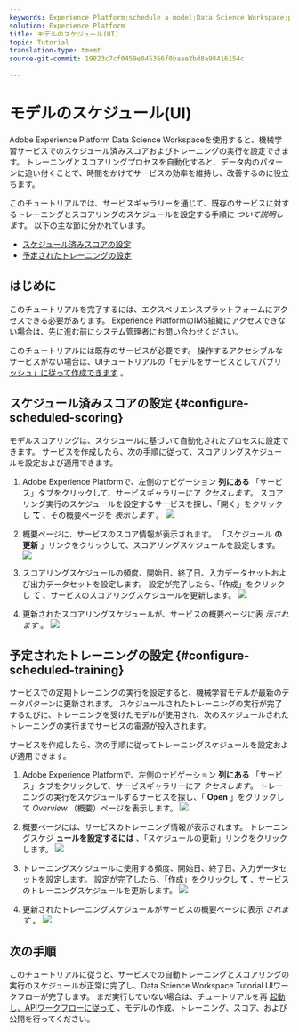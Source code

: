 ```yaml
---
keywords: Experience Platform;schedule a model;Data Science Workspace;popular topics
solution: Experience Platform
title: モデルのスケジュール(UI)
topic: Tutorial
translation-type: tm+mt
source-git-commit: 19823c7cf0459e045366f0baae2bd8a98416154c

---
```



# モデルのスケジュール(UI)

Adobe Experience Platform Data Science Workspaceを使用すると、機械学習サービスでのスケジュール済みスコアおよびトレーニングの実行を設定できます。 トレーニングとスコアリングプロセスを自動化すると、データ内のパターンに追い付くことで、時間をかけてサービスの効率を維持し、改善するのに役立ちます。

このチュートリアルでは、サービスギャラリーを通じて、既存のサービスに対するトレーニングとスコアリングのスケジュールを設定する手順に *ついて説明しま*&#x200B;す。 以下の主な節に分かれています。

- [スケジュール済みスコアの設定](#configure-scheduled-scoring)
- [予定されたトレーニングの設定](#configure-scheduled-training)

## はじめに

このチュートリアルを完了するには、エクスペリエンスプラットフォームにアクセスできる必要があります。 Experience PlatformのIMS組織にアクセスできない場合は、先に進む前にシステム管理者にお問い合わせください。

このチュートリアルには既存のサービスが必要です。 操作するアクセシブルなサービスがない場合は、UIチュートリアルの「モデルをサービスとしてパブリ [ッシュ」に従って作成できます](./publish-model-service-ui.md) 。

## スケジュール済みスコアの設定 {#configure-scheduled-scoring}

モデルスコアリングは、スケジュールに基づいて自動化されたプロセスに設定できます。 サービスを作成したら、次の手順に従って、スコアリングスケジュールを設定および適用できます。

1. Adobe Experience Platformで、左側のナビゲーション **列にある** 「サービス」タブをクリックして、サービスギャラリーにア *クセスします*。 スコアリング実行のスケジュールを設定するサービスを探し、「開く」をクリックし **て** 、その概要ページを *表示します* 。
   ![](../images/models-recipes/schedule/click_to_open.png)

2. 概要ページに、サービスのスコア情報が表示されます。 「スケジュール **の更新** 」リンクをクリックして、スコアリングスケジュールを設定します。
   ![](../images/models-recipes/schedule/service_overview_score.png)

3. スコアリングスケジュールの頻度、開始日、終了日、入力データセットおよび出力データセットを設定します。 設定が完了したら、「作成」をクリックし **て** 、サービスのスコアリングスケジュールを更新します。
   ![](../images/models-recipes/schedule/14_configure_scoring_schedule.png)

4. 更新されたスコアリングスケジュールが、サービスの概要ページに表 *示されます* 。
   ![](../images/models-recipes/schedule/service_with_scoring_schedule.png)


## 予定されたトレーニングの設定 {#configure-scheduled-training}

サービスでの定期トレーニングの実行を設定すると、機械学習モデルが最新のデータパターンに更新されます。 スケジュールされたトレーニングの実行が完了するたびに、トレーニングを受けたモデルが使用され、次のスケジュールされたトレーニングの実行までサービスの電源が投入されます。

サービスを作成したら、次の手順に従ってトレーニングスケジュールを設定および適用できます。

1. Adobe Experience Platformで、左側のナビゲーション **列にある** 「サービス」タブをクリックして、サービスギャラリーにア *クセスします*。 トレーニングの実行をスケジュールするサービスを探し、「 **Open** 」をクリックして *Overview* （概要）ページを表示します。
   ![](../images/models-recipes/schedule/click_to_open.png)

2. 概要ページには、サービスのトレーニング情報が表示されます。 トレーニングスケジ **ュールを設定するには** 、「スケジュールの更新」リンクをクリックします。
   ![](../images/models-recipes/schedule/service_overview_train.png)

3. トレーニングスケジュールに使用する頻度、開始日、終了日、入力データセットを設定します。 設定が完了したら、「作成」をクリックし **て** 、サービスのトレーニングスケジュールを更新します。
   ![](../images/models-recipes/schedule/12_configure_training_schedule.png)

4. 更新されたトレーニングスケジュールがサービスの概要ページに表示 *されます* 。
   ![](../images/models-recipes/schedule/service_with_training_schedule.png)

## 次の手順

このチュートリアルに従うと、サービスでの自動トレーニングとスコアリングの実行のスケジュールが正常に完了し、Data Science Workspace Tutorial UIワークフローが完了します。 まだ実行していない場合は、チュートリアルを再 [起動し、APIワークフローに従って](./create-retails-sales-dataset.md) 、モデルの作成、トレーニング、スコア、および公開を行ってください。
